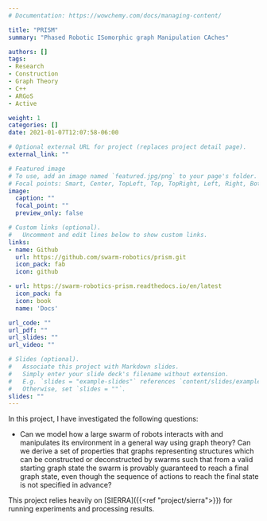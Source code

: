 ```yaml
---
# Documentation: https://wowchemy.com/docs/managing-content/

title: "PRISM"
summary: "Phased Robotic ISomorphic graph Manipulation CAches"

authors: []
tags:
- Research
- Construction
- Graph Theory
- C++
- ARGoS
- Active

weight: 1
categories: []
date: 2021-01-07T12:07:58-06:00

# Optional external URL for project (replaces project detail page).
external_link: ""

# Featured image
# To use, add an image named `featured.jpg/png` to your page's folder.
# Focal points: Smart, Center, TopLeft, Top, TopRight, Left, Right, BottomLeft, Bottom, BottomRight.
image:
  caption: ""
  focal_point: ""
  preview_only: false

# Custom links (optional).
#   Uncomment and edit lines below to show custom links.
links:
- name: Github
  url: https://github.com/swarm-robotics/prism.git
  icon_pack: fab
  icon: github

- url: https://swarm-robotics-prism.readthedocs.io/en/latest
  icon_pack: fa
  icon: book
  name: 'Docs'

url_code: ""
url_pdf: ""
url_slides: ""
url_video: ""

# Slides (optional).
#   Associate this project with Markdown slides.
#   Simply enter your slide deck's filename without extension.
#   E.g. `slides = "example-slides"` references `content/slides/example-slides.md`.
#   Otherwise, set `slides = ""`.
slides: ""
---
```


In this project, I have investigated the following questions:

- Can we model how a large swarm of robots interacts with and manipulates its
  environment in a general way using graph theory? Can we derive a set of
  properties that graphs representing structures which can be constructed or
  deconstructed by swarms such that from a valid starting graph state the swarm is
  provably guaranteed to reach a final graph state, even though the sequence of
  actions to reach the final state is not specified in advance?

This project relies heavily on [SIERRA]({{<ref "project/sierra">}}) for running
experiments and processing results.

